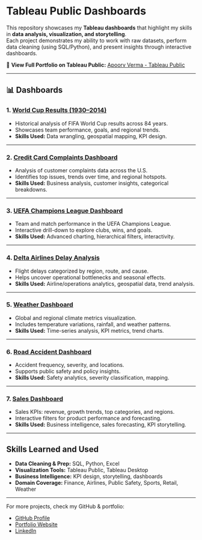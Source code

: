 # Tableau Public Dashboards

This repository showcases my **Tableau dashboards** that highlight my skills in **data analysis, visualization, and storytelling**.  
Each project demonstrates my ability to work with raw datasets, perform data cleaning (using SQL/Python), and present insights through interactive dashboards.

🔗 **View Full Portfolio on Tableau Public:** [Apoorv Verma - Tableau Public](https://public.tableau.com/app/profile/apoorv.verma2932/vizzes)

---

## 📊 Dashboards

### 1. [World Cup Results (1930–2014)](https://public.tableau.com/app/profile/apoorv.verma2932/viz/WorldCupResults1930-2014_17492589162420/Dashboard1)
- Historical analysis of FIFA World Cup results across 84 years.
- Showcases team performance, goals, and regional trends.
- **Skills Used:** Data wrangling, geospatial mapping, KPI design.

---

### 2. [Credit Card Complaints Dashboard](https://public.tableau.com/app/profile/apoorv.verma2932/viz/CreditCardComplaintsDashboard_17478834303020/Dashboard1)
- Analysis of customer complaints data across the U.S.
- Identifies top issues, trends over time, and regional hotspots.
- **Skills Used:** Business analysis, customer insights, categorical breakdowns.

---

### 3. [UEFA Champions League Dashboard](https://public.tableau.com/app/profile/apoorv.verma2932/viz/UEFAChampionsLeagueDashboard_17477868011930/Dashboard1)
- Team and match performance in the UEFA Champions League.
- Interactive drill-down to explore clubs, wins, and goals.
- **Skills Used:** Advanced charting, hierarchical filters, interactivity.

---

### 4. [Delta Airlines Delay Analysis](https://public.tableau.com/app/profile/apoorv.verma2932/viz/Group2_DL_Analysis_Final/DeltaAirlinesDelayAnalysis)
- Flight delays categorized by region, route, and cause.
- Helps uncover operational bottlenecks and seasonal effects.
- **Skills Used:** Airline/operations analytics, geospatial data, trend analysis.

---

### 5. [Weather Dashboard](https://public.tableau.com/app/profile/apoorv.verma2932/viz/WeatherDashboard_17477700989700/Dashboard1)
- Global and regional climate metrics visualization.
- Includes temperature variations, rainfall, and weather patterns.
- **Skills Used:** Time-series analysis, KPI metrics, trend charts.

---

### 6. [Road Accident Dashboard](https://public.tableau.com/app/profile/apoorv.verma2932/viz/Road_Accident_Dashboard_17474886145360/Dashboard1)
- Accident frequency, severity, and locations.
- Supports public safety and policy insights.
- **Skills Used:** Safety analytics, severity classification, mapping.

---

### 7. [Sales Dashboard](https://public.tableau.com/app/profile/apoorv.verma2932/viz/Sales_Dashboard_17474383991390/SalesDashboard)
- Sales KPIs: revenue, growth trends, top categories, and regions.
- Interactive filters for product performance and forecasting.
- **Skills Used:** Business intelligence, sales forecasting, KPI storytelling.

---

## Skills Learned and Used
- **Data Cleaning & Prep:** SQL, Python, Excel  
- **Visualization Tools:** Tableau Public, Tableau Desktop  
- **Business Intelligence:** KPI design, storytelling, dashboards  
- **Domain Coverage:** Finance, Airlines, Public Safety, Sports, Retail, Weather  

---

 For more projects, check my GitHub & portfolio:  
- [GitHub Profile](https://github.com/AVerma30)  
- [Portfolio Website](http://apoorverma.com/)  
- [LinkedIn](https://www.linkedin.com/in/apoorvverma68/)  
